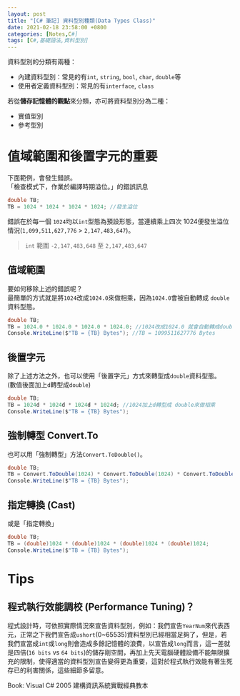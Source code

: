 ```yaml
---
layout: post
title: "[C# 筆記] 資料型別種類(Data Types Class)"
date: 2021-02-18 23:58:00 +0800
categories: [Notes,C#]
tags: [C#,基礎語法,資料型別]
---
```


資料型別的分類有兩種：      
- 內建資料型別：常見的有`int`, `string`, `bool`, `char`, `double`等
- 使用者定義資料型別：常見的有`interface`, `class`      

若從**儲存記憶體的觀點**來分類，亦可將資料型別分為二種：        
- 實值型別
- 參考型別

    
# 值域範圍和後置字元的重要

下面範例，會發生錯誤。      
「檢查模式下，作業於編譯時期溢位。」的錯誤訊息

```c#
double TB;
TB = 1024 * 1024 * 1024 * 1024; //發生溢位
```

錯誤在於每一個 `1024`均以`int`型態為預設形態，當連續乘上四次 1024便發生溢位情況(`1,099,511,627,776` > `2,147,483,647`)。        

> `int` 範圍 `-2,147,483,648` 至 `2,147,483,647`

## 值域範圍

要如何移除上述的錯誤呢？        
最簡單的方式就是將`1024`改成`1024.0`來做相乘，因為`1024.0`會被自動轉成 `double`資料型態。       

```c#
double TB;
TB = 1024.0 * 1024.0 * 1024.0 * 1024.0; //1024改成1024.0 就會自動轉成double來做相乘
Console.WriteLine($"TB = {TB} Bytes"); //TB = 1099511627776 Bytes
```

## 後置字元

除了上述方法之外，也可以使用「後置字元」方式來轉型成`double`資料型態。      
(數值後面加上`d`轉型成`double`)

```c#
double TB;
TB = 1024d * 1024d * 1024d * 1024d; //1024加上d轉型成 double來做相乘
Console.WriteLine($"TB = {TB} Bytes");
```

## 強制轉型 Convert.To
    
也可以用「強制轉型」方法`Convert.ToDouble()`。

```c#
double TB;
TB = Convert.ToDouble(1024) * Convert.ToDouble(1024) * Convert.ToDouble(1024) * Convert.ToDouble(1024);
Console.WriteLine($"TB = {TB} Bytes");
```

## 指定轉換 (Cast) 

或是「指定轉換」

```c#
double TB;
TB = (double)1024 * (double)1024 * (double)1024 * (double)1024;
Console.WriteLine($"TB = {TB} Bytes");
```

# Tips
## 程式執行效能調校 (Performance Tuning)？

程式設計時，可依照實際情況來宣告資料型別，例如：我們宣告`YearNum`來代表西元，正常之下我們宣告成`ushort`(0~65535)資料型別已經相當足夠了，但是，若我們宣當成`int`或`long`則會造成多餘記憶體的浪費，以宣告成`long`而言，這一差就是四倍(`16 bits` vs `64 bits`)的儲存剛空間，再加上先天電腦硬體設備不能無限擴充的限制，使得適當的資料型別宣告變得更為重要，這對於程式執行效能有著生死存已的利害關係，這些細節多留意。


Book: Visual C# 2005 建構資訊系統實戰經典教本 